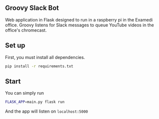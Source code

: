 ## Groovy Slack Bot

Web application in Flask designed to run in a raspberry pi in the Examedi office. Groovy listens for Slack messages to queue YouTube videos in the office's chromecast.


## Set up

First, you must install all dependencies.

```bash
pip install -r requirements.txt
```

## Start

You can simply run
```bash
FLASK_APP=main.py flask run
```

And the app will listen on `localhost:5000`
